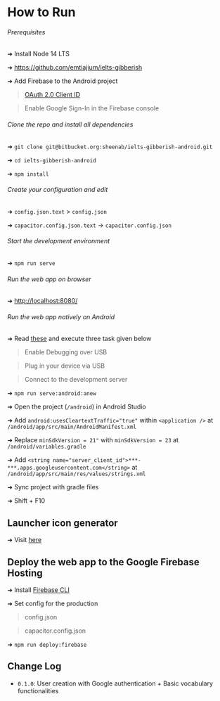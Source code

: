 # How to Run

###### Prerequisites

➜ Install Node 14 LTS

➜ <https://github.com/emtiajium/ielts-gibberish>

➜ Add Firebase to the Android project

> [OAuth 2.0 Client ID](https://console.cloud.google.com/)

> Enable Google Sign-In in the Firebase console

###### Clone the repo and install all dependencies

➜ `git clone git@bitbucket.org:sheenab/ielts-gibberish-android.git`

➜ `cd ielts-gibberish-android`

➜ `npm install`

###### Create your configuration and edit

➜ `config.json.text` > `config.json`

➜ `capacitor.config.json.text` -> `capacitor.config.json` 

###### Start the development environment

➜ `npm run serve`

###### Run the web app on browser

➜ <http://localhost:8080/>

###### Run the web app natively on Android

➜ Read [these](https://facebook.github.io/react-native/docs/running-on-device.html) and execute three task given below

> Enable Debugging over USB

> Plug in your device via USB

> Connect to the development server

➜ `npm run serve:android:anew`

➜ Open the project (`/android`) in Android Studio

➜ Add `android:usesCleartextTraffic="true"` within `<application />` at `/android/app/src/main/AndroidManifest.xml`

➜ Replace  `minSdkVersion = 21"` with `minSdkVersion = 23` at `/android/variables.gradle`

➜ Add `<string name="server_client_id">***-***.apps.googleusercontent.com</string>` at `/android/app/src/main/res/values/strings.xml`

➜ Sync project with gradle files

➜ Shift + F10

## Launcher icon generator

➜ Visit [here](https://romannurik.github.io/AndroidAssetStudio/icons-launcher.html)

## Deploy the web app to the Google Firebase Hosting

➜ Install [Firebase CLI](https://firebase.google.com/docs/cli)

➜ Set config for the production
> config.json

> capacitor.config.json

➜ `npm run deploy:firebase`

## Change Log

-   `0.1.0`: User creation with Google authentication + Basic vocabulary functionalities 
